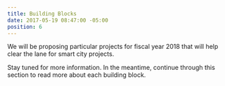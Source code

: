 ```yaml
---
title: Building Blocks
date: 2017-05-19 08:47:00 -05:00
position: 6
---
```


We will be proposing particular projects for fiscal year 2018 that will help clear the lane for smart city projects. 

Stay tuned for more information. In the meantime, continue through this section to read more about each building block.